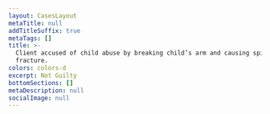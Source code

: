 ```yaml
---
layout: CasesLayout
metaTitle: null
addTitleSuffix: true
metaTags: []
title: >-
  Client accused of child abuse by breaking child’s arm and causing spiral
  fracture.
colors: colors-d
excerpt: Not Guilty
bottomSections: []
metaDescription: null
socialImage: null
---
```

